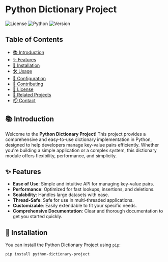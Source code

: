 # Python Dictionary Project

![License](https://img.shields.io/badge/license-MIT-blue.svg)
![Python](https://img.shields.io/badge/python-3.8%2B-blue.svg)
![Version](https://img.shields.io/badge/version-1.0.0-green.svg)

## Table of Contents

- [📚 Introduction](#-introduction)
- [✨ Features](#-features)
- [🚀 Installation](#-installation)
- [🛠️ Usage](#️-usage)
- [🔧 Configuration](#-configuration)
- [🤝 Contributing](#-contributing)
- [📄 License](#-license)
- [🔗 Related Projects](#-related-projects)
- [📫 Contact](#-contact)

## 📚 Introduction

Welcome to the **Python Dictionary Project**! This project provides a comprehensive and easy-to-use dictionary implementation in Python, designed to help developers manage key-value pairs efficiently. Whether you're building a simple application or a complex system, this dictionary module offers flexibility, performance, and simplicity.

## ✨ Features

- **Ease of Use**: Simple and intuitive API for managing key-value pairs.
- **Performance**: Optimized for fast lookups, insertions, and deletions.
- **Scalability**: Handles large datasets with ease.
- **Thread-Safe**: Safe for use in multi-threaded applications.
- **Customizable**: Easily extendable to fit your specific needs.
- **Comprehensive Documentation**: Clear and thorough documentation to get you started quickly.

## 🚀 Installation

You can install the Python Dictionary Project using `pip`:

```bash
pip install python-dictionary-project 
